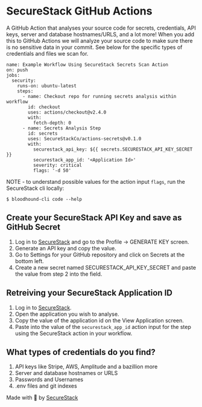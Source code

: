 # SecureStack GitHub Actions

A GitHub Action that analyses your source code for secrets, credentials, API keys, server and database hostnames/URLS, and a lot more!  When you add this to GitHub Actions we will analyze your source code to make sure there is no sensitive data in your commit. See below for the specific types of credentials and files we scan for.

```
name: Example Workflow Using SecureStack Secrets Scan Action
on: push
jobs:
  security:
    runs-on: ubuntu-latest
    steps:
      - name: Checkout repo for running secrets analysis within workflow
        id: checkout
        uses: actions/checkout@v2.4.0
        with:
          fetch-depth: 0
      - name: Secrets Analysis Step
        id: secrets
        uses: SecureStackCo/actions-secrets@v0.1.0
        with:
          securestack_api_key: ${{ secrets.SECURESTACK_API_KEY_SECRET }}
          securestack_app_id: '<Application Id>'
          severity: critical
          flags: '-d 50'
```
NOTE - to understand possible values for the action input `flags`, run the SecureStack cli locally:

`$ bloodhound-cli code --help`

## Create your SecureStack API Key and save as GitHub Secret

1. Log in to [SecureStack](https://app.securestack.com) and go to the Profile -> GENERATE KEY screen.
2. Generate an API key and copy the value.
3. Go to Settings for your GitHub repository and click on Secrets at the bottom left.
4. Create a new secret named SECURESTACK_API_KEY_SECRET and paste the value from step 2 into the field.

## Retreiving your SecureStack Application ID

1. Log in to [SecureStack](https://app.securestack.com).
2. Open the application you wish to analyse.
3. Copy the value of the application id on the View Application screen.
4. Paste into the value of the `securestack_app_id` action input for the step using the SecureStack action in your workflow.

## What types of credentials do you find?
1. API keys like Stripe, AWS, Amplitude and a bazillion more
2. Server and database hostnames or URLS
3. Passwords and Usernames
4. .env files and git indexes

Made with 💜  by [SecureStack](https://securestack.com)
